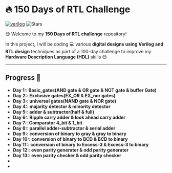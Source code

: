 # 🔥 150 Days of RTL Challenge

[![verilog](https://img.shields.io/badge/verilog-100.0%25-blue)]()
![Stars](https://img.shields.io/badge/stars-4-lightgrey)


😊 Welcome to my **150 Days of RTL challenge** repository!

In this project, I will be coding 💻 various **digital designs using Verilog and RTL design** techniques as part of a 100-day challenge to improve my **Hardware Description Language (HDL)** skills 😊

---

## Progress 📅

- **Day 1:**: **Basic_gates(AND gate & OR gate & NOT gate & buffer Gate)**
- **Day 2:**: **Exclusive gates(EX_OR & EX_nor gates)**
- **Day 3:**: **universal gates(NAND gate & NOR gate)**
- **Day 4:**: **majarity detector & minority detector**
- **Day 5:**: **adder & subtractor(half & full)**
- **Day 6:**: **Ripple carry adder & look ahead carry adder**
- **Day 7:**:  **Comparator 4_bit & 1_bit**
- **Day 8:**: **parallel adder-subtractor & serial adder**
- **Day 9:**:  **conversion of binary to gray & gray to binary**
- **Day 10:**: **conversion of binary to BCD & BCD to binary**
- **Day 11:**: **conversion of binary to Excess-3 & Excess-3 to binary**
- **Day 12:**: **even parity generater & odd parity generater**
- **Day 13:**: **even parity checker & odd parity checker**
-   
-   

